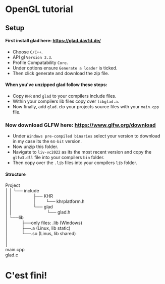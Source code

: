 # OpenGL tutorial
## Setup
#### First install glad here: https://glad.dav1d.de/
  - Choose `C/C++`.
  - API gl `Version 3.3`.
  - Profile Compatability `Core`.
  - Under options ensure `Generate a loader` is ticked.
  - Then click generate and download the zip file.
#### When you've unzipped glad follow these steps:
   - Copy `KHR` and `glad` to your compilers include files.
   - Within your compilers lib files copy over `libglad.a`.
   - Now finally, add `glad.c`to your projects source files with your `main.cpp` file.


### Now download GLFW here: https://www.glfw.org/download  
  - Under `Windows pre-compiled binaries` select your version to download in my case its the `64-bit` version.
  - Now unzip this folder.
  - Navigate to `liv-vc2022` as its the most recent version and copy the `glfw3.dll` file into your compilers `bin` folder.
  - Then copy over the `.lib` files into your compilers `lib` folder.
#### Structure

Project\
 │ │ └── include\
 │ │      &nbsp;&nbsp;&nbsp;&nbsp;&nbsp;&nbsp;&nbsp;&nbsp;&nbsp;&nbsp;&nbsp;&nbsp;&nbsp;&nbsp;&nbsp;&nbsp;├── KHR\
 │ │      &nbsp;&nbsp;&nbsp;&nbsp;&nbsp;&nbsp;&nbsp;&nbsp;&nbsp;&nbsp;&nbsp;&nbsp;&nbsp;&nbsp;&nbsp;&nbsp;│&nbsp;&nbsp;&nbsp;&nbsp;&nbsp;&nbsp;&nbsp;&nbsp;└── khrplatform.h\
 │ │      &nbsp;&nbsp;&nbsp;&nbsp;&nbsp;&nbsp;&nbsp;&nbsp;&nbsp;&nbsp;&nbsp;&nbsp;&nbsp;&nbsp;&nbsp;&nbsp;└── glad\
 │ │      &nbsp;&nbsp;&nbsp;&nbsp;&nbsp;&nbsp;&nbsp;&nbsp;&nbsp;&nbsp;&nbsp;&nbsp;&nbsp;&nbsp;&nbsp;&nbsp;&nbsp;&nbsp;&nbsp;&nbsp;&nbsp;&nbsp;&nbsp;&nbsp;&nbsp;&nbsp;&nbsp;└── glad.h\
 │&nbsp;└──lib\
 │&nbsp;&nbsp;&nbsp;&nbsp;&nbsp;&nbsp;&nbsp;&nbsp;&nbsp;&nbsp;&nbsp;├──only files: .lib (Windows) \
 │&nbsp;&nbsp;&nbsp;&nbsp;&nbsp;&nbsp;&nbsp;&nbsp;&nbsp;&nbsp;&nbsp;├──.a (Linux, lib static) \
 │&nbsp;&nbsp;&nbsp;&nbsp;&nbsp;&nbsp;&nbsp;&nbsp;&nbsp;&nbsp;&nbsp;└──.so (Linus, lib shared) \
 │ \
 │ \
 main.cpp \
 glad.c 
# C'est fini!
